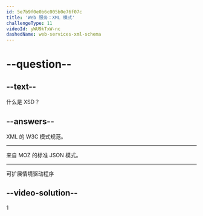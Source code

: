 ```yaml
---
id: 5e7b9f0e0b6c005b0e76f07c
title: 'Web 服务：XML 模式'
challengeType: 11
videoId: yWU9kTxW-nc
dashedName: web-services-xml-schema
---
```


# --question--

## --text--

什么是 XSD？

## --answers--

XML 的 W3C 模式规范。

---

来自 MOZ 的标准 JSON 模式。

---

可扩展情境驱动程序

## --video-solution--

1


